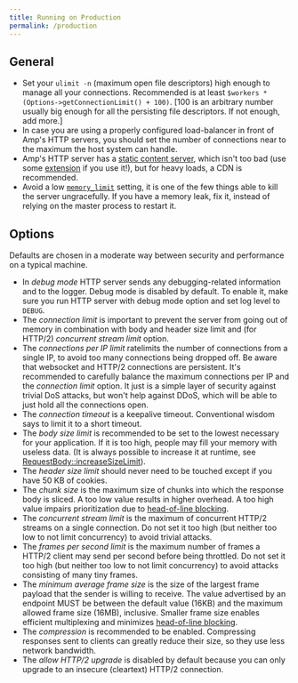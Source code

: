```yaml
---
title: Running on Production
permalink: /production
---
```


## General

- Set your `ulimit -n` (maximum open file descriptors) high enough to manage all your connections. Recommended is at least `$workers * (Options->getConnectionLimit() + 100)`. [100 is an arbitrary number usually big enough for all the persisting file descriptors. If not enough, add more.]
- In case you are using a properly configured load-balancer in front of Amp's HTTP servers, you should set the number of connections near to the maximum the host system can handle.
- Amp's HTTP server has a [static content server](https://github.com/amphp/http-server-static-content), which isn't too bad (use some [extension](https://github.com/amphp/file#optional-extension-backends) if you use it!), but for heavy loads, a CDN is recommended.
- Avoid a low [`memory_limit`](http://php.net/manual/en/ini.core.php#ini.memory-limit) setting, it is one of the few things able to kill the server ungracefully. If you have a memory leak, fix it, instead of relying on the master process to restart it.

## Options

Defaults are chosen in a moderate way between security and performance on a typical machine.

- In _debug mode_ HTTP server sends any debugging-related information and to the logger. Debug mode is disabled by default. To enable it, make sure you run HTTP server with debug mode option and set log level to `DEBUG`.
- The _connection limit_ is important to prevent the server from going out of memory in combination with body and header size limit and (for HTTP/2) _concurrent stream limit_ option.
- The _connections per IP limit_ ratelimits the number of connections from a single IP, to avoid too many connections being dropped off. Be aware that websocket and HTTP/2 connections are persistent. It's recommended to carefully balance the maximum connections per IP and the _connection limit_ option. It just is a simple layer of security against trivial DoS attacks, but won't help against DDoS, which will be able to just hold all the connections open.
- The _connection timeout_ is a keepalive timeout. Conventional wisdom says to limit it to a short timeout.
- The _body size limit_ is recommended to be set to the lowest necessary for your application. If it is too high, people may fill your memory with useless data. (It is always possible to increase it at runtime, see [RequestBody::increaseSizeLimit](classes/request-body.md)).
- The _header size limit_ should never need to be touched except if you have 50 KB of cookies.
- The _chunk size_ is the maximum size of chunks into which the response body is sliced. A too low value results in higher overhead. A too high value impairs prioritization due to [head-of-line blocking](https://en.wikipedia.org/wiki/Head-of-line_blocking).
- The _concurrent stream limit_ is the maximum of concurrent HTTP/2 streams on a single connection. Do not set it too high (but neither too low to not limit concurrency) to avoid trivial attacks.
- The _frames per second limit_ is the maximum number of frames a HTTP/2 client may send per second before being throttled. Do not set it too high (but neither too low to not limit concurrency) to avoid attacks consisting of many tiny frames.
- The _minimum average frame size_ is the size of the largest frame payload that the sender is willing to receive. The value advertised by an endpoint MUST be between the default value (16KB) and the maximum allowed frame size (16MB), inclusive. Smaller frame size enables efficient multiplexing and minimizes [head-of-line blocking](https://en.wikipedia.org/wiki/Head-of-line_blocking).
- The _compression_ is recommended to be enabled. Compressing responses sent to clients can greatly reduce their size, so they use less network bandwidth.
- The _allow HTTP/2 upgrade_ is disabled by default because you can only upgrade to an insecure (cleartext) HTTP/2 connection.
